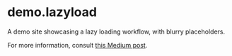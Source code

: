# demo.lazyload
A demo site showcasing a lazy loading workflow, with blurry placeholders.

For more information, consult [this Medium post](https://medium.com/@maxbarry/a-workflow-for-lazy-loading-images-with-nice-blurry-placeholders-8592894d13fa#.b8519gt6h).
